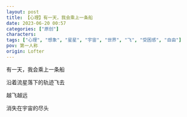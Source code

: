 ```yaml
---
layout: post
title: 【心理】有一天，我会乘上一条船
date: 2023-06-20 00:57
categories: ["原创"]
characters: 
tags: ["心理", "想象", "星星", "宇宙", "世界", "飞", "受困感", "自由"]
pov: 第一人称
origin: Lofter
---
```


有一天，我会乘上一条船

沿着流星落下的轨迹飞去

越飞越远

消失在宇宙的尽头
